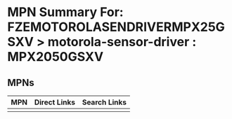 



# MPN Summary For: FZEMOTOROLASENDRIVERMPX25GSXV > motorola-sensor-driver : MPX2050GSXV

## MPNs
  

|MPN|Direct Links|Search Links|
| :--- | :--- | :--- |
||||
